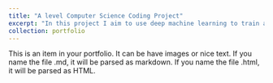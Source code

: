 ```yaml
---
title: "A level Computer Science Coding Project"
excerpt: "In this project I aim to use deep machine learning to train a model to predict stock values while including other details such as a user interface, databases, and creating a history of activity. <br/><img src='stfu.PNG'>"
collection: portfolio
---
```


This is an item in your portfolio. It can be have images or nice text. If you name the file .md, it will be parsed as markdown. If you name the file .html, it will be parsed as HTML. 
